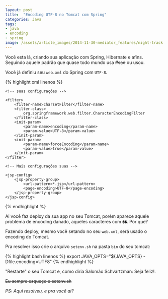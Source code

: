 ```yaml
---
layout: post
title:  "Encoding UTF-8 no Tomcat com Spring"
categories: Java
tags:
- java
- encoding
- spring
image: /assets/article_images/2014-11-30-mediator_features/night-track.JPG
---
```


Você esta lá, criando sua aplicação com Spring, Hibernate e afins. Seguindo aquele padrão que quase todo mundo usa <s>#sad</s> ou usou. 

Você já definiu seu `web.xml` do Spring com `UTF-8`.

{% highlight xml linenos %}
<web-app xmlns="http://java.sun.com/xml/ns/javaee" 
		xmlns:xsi="http://www.w3.org/2001/XMLSchema-instance"
         xsi:schemaLocation="http://java.sun.com/xml/ns/javaee
          http://java.sun.com/xml/ns/javaee/web-app_3_0.xsd"
         version="3.0">

	<!-- suas configurações -->
	
	<filter>
        <filter-name>charsetFilter</filter-name>
        <filter-class>
        	org.springframework.web.filter.CharacterEncodingFilter
    	</filter-class>
        <init-param>
            <param-name>encoding</param-name>
            <param-value>UTF-8</param-value>
        </init-param>
        <init-param>
            <param-name>forceEncoding</param-name>
            <param-value>true</param-value>
        </init-param>
    </filter>

    <!-- Mais configurações suas -->

    <jsp-config>
        <jsp-property-group>
            <url-pattern>*.jsp</url-pattern>
            <page-encoding>UTF-8</page-encoding>
        </jsp-property-group>
    </jsp-config>
</web>
{% endhighlight %}

Ai você faz deploy da sua app no seu Tomcat, porém aparece aquele problema de encoding danado, aqueles caracteres com `��`. Por que? 

Fazendo deploy, mesmo você setando no seu `web.xml`, será usado o encoding do Tomcat. 

Pra resolver isso crie o arquivo `setenv.sh` na pasta `bin` do seu tomcat:

{% highlight bash linenos %}
export JAVA_OPTS="${JAVA_OPTS} -Dfile.encoding=UTF8"
{% endhighlight %}

"Restarte" o seu Tomcat e, como diria Salomão Schvartzman: Seja feliz!. 

<s>Eu sempre esqueço o setenv.sh</s> 

*PS: Aqui resolveu, e pra você ai?*